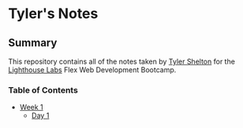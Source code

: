# Tyler's Notes

## Summary

This repository contains all of the notes taken by [Tyler Shelton](https://github.com/TylerJEShelton) for the [Lighthouse Labs](https://www.lighthouselabs.ca/) Flex Web Development Bootcamp.

### Table of Contents

* [Week 1](/Week_1)
  * [Day 1](/Week_1/Day_1)